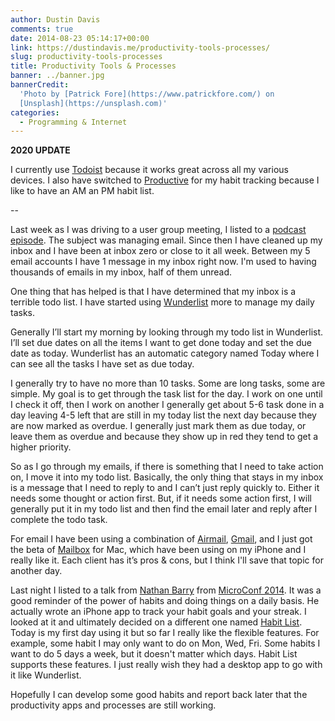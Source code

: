 ```yaml
---
author: Dustin Davis
comments: true
date: 2014-08-23 05:14:17+00:00
link: https://dustindavis.me/productivity-tools-processes/
slug: productivity-tools-processes
title: Productivity Tools & Processes
banner: ../banner.jpg
bannerCredit:
  'Photo by [Patrick Fore](https://www.patrickfore.com/) on
  [Unsplash](https://unsplash.com)'
categories:
  - Programming & Internet
---
```


**2020 UPDATE**

I currently use [Todoist](https://todoist.com/r/dustin_davis_vhlbue) because it
works great across all my various devices. I also have switched to
[Productive](https://www.apalon.com/productive.html) for my habit tracking
because I like to have an AM an PM habit list.

--

Last week as I was driving to a user group meeting, I listed to a
[podcast episode](http://www.smartpassiveincome.com/email-management/). The
subject was managing email. Since then I have cleaned up my inbox and I have
been at inbox zero or close to it all week. Between my 5 email accounts I have 1
message in my inbox right now. I'm used to having thousands of emails in my
inbox, half of them unread.

One thing that has helped is that I have determined that my inbox is a terrible
todo list. I have started using [Wunderlist](https://www.wunderlist.com/) more
to manage my daily tasks.

Generally I’ll start my morning by looking through my todo list in Wunderlist.
I’ll set due dates on all the items I want to get done today and set the due
date as today. Wunderlist has an automatic category named Today where I can see
all the tasks I have set as due today.

I generally try to have no more than 10 tasks. Some are long tasks, some are
simple. My goal is to get through the task list for the day. I work on one until
I check it off, then I work on another I generally get about 5-6 task done in a
day leaving 4-5 left that are still in my today list the next day because they
are now marked as overdue. I generally just mark them as due today, or leave
them as overdue and because they show up in red they tend to get a higher
priority.

So as I go through my emails, if there is something that I need to take action
on, I move it into my todo list. Basically, the only thing that stays in my
inbox is a message that I need to reply to and I can’t just reply quickly to.
Either it needs some thought or action first. But, if it needs some action
first, I will generally put it in my todo list and then find the email later and
reply after I complete the todo task.

For email I have been using a combination of [Airmail](http://airmailapp.com/),
[Gmail](http://gmail.com), and I just got the beta of
[Mailbox](http://www.mailboxapp.com/) for Mac, which have been using on my
iPhone and I really like it. Each client has it’s pros & cons, but I think I'll
save that topic for another day.

Last night I listed to a talk from [Nathan Barry](http://nathanbarry.com/) from
[MicroConf 2014](http://www.microconf.com/). It was a good reminder of the power
of habits and doing things on a daily basis. He actually wrote an iPhone app to
track your habit goals and your streak. I looked at it and ultimately decided on
a different one named [Habit List](http://habitlist.com/). Today is my first day
using it but so far I really like the flexible features. For example, some habit
I may only want to do on Mon, Wed, Fri. Some habits I want to do 5 days a week,
but it doesn't matter which days. Habit List supports these features. I just
really wish they had a desktop app to go with it like Wunderlist.

Hopefully I can develop some good habits and report back later that the
productivity apps and processes are still working.
